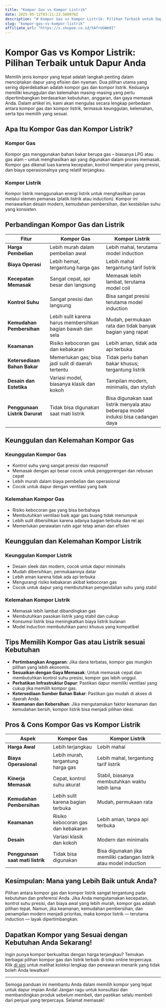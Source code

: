 ```yaml
---
title: "Kompor Gas vs Kompor Listrik"
date: 2025-05-12T03:21:23.568976Z
description: "# Kompor Gas vs Kompor Listrik: Pilihan Terbaik untuk Dapur Anda..."
slug: "kompor-gas-vs-kompor-listrik"
affiliate_url: "https://s.shopee.co.id/5AfrUGWm9I"
---
```

# Kompor Gas vs Kompor Listrik: Pilihan Terbaik untuk Dapur Anda

Memilih jenis kompor yang tepat adalah langkah penting dalam menciptakan dapur yang efisien dan nyaman. Dua pilihan utama yang sering diperdebatkan adalah kompor gas dan kompor listrik. Keduanya memiliki keunggulan dan kelemahan masing-masing yang perlu dipertimbangkan berdasarkan kebutuhan, anggaran, dan gaya memasak Anda. Dalam artikel ini, kami akan mengulas secara lengkap perbedaan antara kompor gas dan kompor listrik, termasuk keunggulan, kelemahan, serta tips memilih yang sesuai.

## Apa Itu Kompor Gas dan Kompor Listrik?

### Kompor Gas
Kompor gas menggunakan bahan bakar berupa gas – biasanya LPG atau gas alam – untuk menghasilkan api yang digunakan dalam proses memasak. Kompor gas dikenal luas karena kecepatan, kontrol temperatur yang presisi, dan biaya operasionalnya yang relatif terjangkau.

### Kompor Listrik
Kompor listrik menggunakan energi listrik untuk menghasilkan panas melalui elemen pemanas (platik listrik atau induction). Kompor ini menawarkan desain modern, kemudahan pembersihan, dan kestabilan suhu yang konsisten.

## Perbandingan Kompor Gas dan Listrik

| Fitur                       | Kompor Gas                                              | Kompor Listrik                                               |
|------------------------------|--------------------------------------------------------|--------------------------------------------------------------|
| **Harga Pembelian**          | Lebih murah dalam pembelian awal                        | Lebih mahal, terutama model induction                        |
| **Biaya Operasi**            | Lebih hemat, tergantung harga gas                     | Lebih mahal tergantung tarif listrik                        |
| **Kecepatan Memasak**        | Sangat cepat, api besar dan langsung                | Memasak lebih lambat, terutama model coil                   |
| **Kontrol Suhu**             | Sangat presisi dan langsung                         | Bisa sangat presisi terutama model induction               |
| **Kemudahan Pembersihan**    | Lebih sulit karena harus membersihkan bagian bawah dan sela | Mudah, permukaan rata dan tidak banyak bagian yang rapat      |
| **Keamanan**                 | Risiko kebocoran gas dan kebakaran                    | Lebih aman, tidak ada api terbuka                          |
| **Ketersediaan Bahan Bakar**  | Memerlukan gas; bisa jadi sulit di daerah tertentu | Tidak perlu bahan bakar khusus; tergantung listrik          |
| **Desain dan Estetika**       | Variasi model, biasanya klasik dan kokoh             | Tampilan modern, minimalis, dan stylish                   |
| **Penggunaan Listrik Darurat**| Tidak bisa digunakan saat mati listrik               | Bisa digunakan saat listrik menyala atau beberapa model induksi bisa cadangan daya |

## Keunggulan dan Kelemahan Kompor Gas

### Keunggulan Kompor Gas
- Kontrol suhu yang sangat presisi dan responsif
- Memasak dengan api besar cocok untuk penggorengan dan rebusan cepat
- Lebih murah dalam biaya pembelian dan operasional
- Cocok untuk dapur dengan ventilasi yang baik

### Kelemahan Kompor Gas
- Risiko kebocoran gas yang bisa berbahaya
- Membutuhkan ventilasi baik agar gas buang tidak menumpuk
- Lebih sulit dibersihkan karena adanya bagian terbuka dan rel api
- Memerlukan perawatan rutin agar tetap aman dan efisien

## Keunggulan dan Kelemahan Kompor Listrik

### Keunggulan Kompor Listrik
- Desain sleek dan modern, cocok untuk dapur minimalis
- Mudah dibersihkan, permukaannya datar
- Lebih aman karena tidak ada api terbuka
- Mengurangi risiko kebakaran akibat kebocoran gas
- Cocok untuk dapur yang membutuhkan pengendalian suhu yang stabil

### Kelemahan Kompor Listrik
- Memasak lebih lambat dibandingkan gas
- Membutuhkan pasokan listrik yang stabil dan cukup
- Konsumsi listrik bisa meningkatkan biaya listrik bulanan
- Model induction membutuhkan panci khusus yang kompatibel

## Tips Memilih Kompor Gas atau Listrik sesuai Kebutuhan

- **Pertimbangkan Anggaran**: Jika dana terbatas, kompor gas mungkin pilihan yang lebih ekonomis.
- **Sesuaikan dengan Gaya Memasak**: Untuk memasak cepat dan membutuhkan kontrol suhu presisi, kompor gas lebih unggul.
- **Perhatikan Infrastruktur Dapur**: Pastikan dapur memiliki ventilasi yang cukup jika memilih kompor gas.
- **Ketersediaan Sumber Bahan Bakar**: Pastikan gas mudah di akses di daerah Anda.
- **Keamanan dan Kebersihan**: Jika mengutamakan faktor keamanan dan kemudahan bersih, kompor listrik bisa menjadi pilihan ideal.

## Pros & Cons Kompor Gas vs Kompor Listrik

| Aspek                         | Kompor Gas                                              | Kompor Listrik                                              |
|------------------------------|--------------------------------------------------------|--------------------------------------------------------------|
| **Harga Awal**               | Lebih terjangkau                                    | Lebih mahal                                               |
| **Biaya Operasional**        | Lebih murah, tergantung harga gas                   | Lebih mahal, tergantung tarif listrik                     |
| **Kinerja Memasak**           | Cepat, kontrol suhu akurat                          | Stabil, biasanya membutuhkan waktu lebih lama             |
| **Kemudahan Pembersihan**     | Lebih sulit karena bagian terbuka                     | Mudah, permukaan rata                                    |
| **Keamanan**                  | Risiko kebocoran gas dan kebakaran                     | Lebih aman, tanpa api terbuka                              |
| **Desain**                     | Variasi klasik dan kokoh                            | Modern dan minimalis                                       |
| **Penggunaan saat mati listrik** | Tidak bisa digunakan                                | Bisa digunakan jika memiliki cadangan listrik atau model induction |


## Kesimpulan: Mana yang Lebih Baik untuk Anda?

Pilihan antara kompor gas dan kompor listrik sangat tergantung pada kebutuhan dan preferensi Anda. Jika Anda mengutamakan kecepatan, kontrol suhu presisi, dan biaya awal yang lebih murah, kompor gas adalah pilihan tepat. Namun, jika keamanan, kemudahan pembersihan, dan penampilan modern menjadi prioritas, maka kompor listrik — terutama induction — layak dipertimbangkan.

## Dapatkan Kompor yang Sesuai dengan Kebutuhan Anda Sekarang!

Ingin punya kompor berkualitas dengan harga terjangkau? Temukan berbagai pilihan kompor gas dan listrik terbaik di toko online terpercaya. Klik [di sini](https://s.shopee.co.id/5AfrUGWm9I) untuk melihat koleksi lengkap dan penawaran menarik yang tidak boleh Anda lewatkan!

---

Semoga panduan ini membantu Anda dalam memilih kompor yang tepat untuk dapur impian Anda! Jangan ragu untuk konsultasi dan membandingkan produk sebelum membeli, dan pastikan selalu membeli dari penjual yang terpercaya. Selamat memasak!
